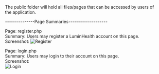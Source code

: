 The public folder will hold all files/pages that can be accessed by users of the application.

---------------Page Summaries--------------------

Page: register.php  
Summary: Users may register a LuminHealth account on this page.  
Screenshot:
![Register](https://user-images.githubusercontent.com/40231621/187822660-09f90226-38e2-494c-a0a5-191793706704.jpg)  
  
Page: login.php  
Summary: Users may login to their account on this page.  
Screenshot:  
![Login](https://user-images.githubusercontent.com/40231621/188530919-06fcc0b1-6e99-4792-86dd-35dc2c07a3af.jpg)
